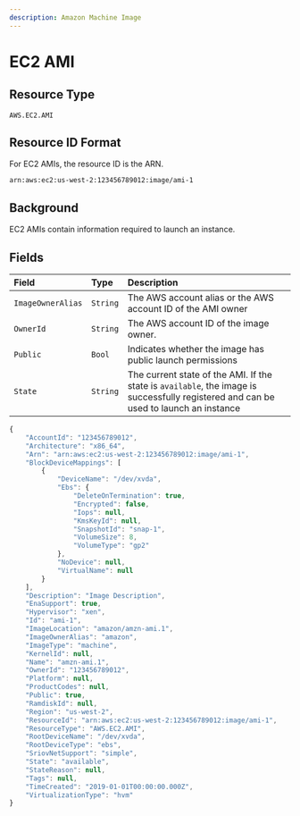 ```yaml
---
description: Amazon Machine Image
---
```


# EC2 AMI

## Resource Type

`AWS.EC2.AMI`

## Resource ID Format

For EC2 AMIs, the resource ID is the ARN.

`arn:aws:ec2:us-west-2:123456789012:image/ami-1`

## Background

EC2 AMIs contain information required to launch an instance.

## Fields

| Field | Type | Description |
| :--- | :--- | :--- |
| `ImageOwnerAlias` | `String` | The AWS account alias or the AWS account ID of the AMI owner |
| `OwnerId` | `String` | The AWS account ID of the image owner. |
| `Public` | `Bool` | Indicates whether the image has public launch permissions |
| `State` | `String` | The current state of the AMI. If the state is `available`, the image is successfully registered and can be used to launch an instance |

```javascript
{
    "AccountId": "123456789012",
    "Architecture": "x86_64",
    "Arn": "arn:aws:ec2:us-west-2:123456789012:image/ami-1",
    "BlockDeviceMappings": [
        {
            "DeviceName": "/dev/xvda",
            "Ebs": {
                "DeleteOnTermination": true,
                "Encrypted": false,
                "Iops": null,
                "KmsKeyId": null,
                "SnapshotId": "snap-1",
                "VolumeSize": 8,
                "VolumeType": "gp2"
            },
            "NoDevice": null,
            "VirtualName": null
        }
    ],
    "Description": "Image Description",
    "EnaSupport": true,
    "Hypervisor": "xen",
    "Id": "ami-1",
    "ImageLocation": "amazon/amzn-ami.1",
    "ImageOwnerAlias": "amazon",
    "ImageType": "machine",
    "KernelId": null,
    "Name": "amzn-ami.1",
    "OwnerId": "123456789012",
    "Platform": null,
    "ProductCodes": null,
    "Public": true,
    "RamdiskId": null,
    "Region": "us-west-2",
    "ResourceId": "arn:aws:ec2:us-west-2:123456789012:image/ami-1",
    "ResourceType": "AWS.EC2.AMI",
    "RootDeviceName": "/dev/xvda",
    "RootDeviceType": "ebs",
    "SriovNetSupport": "simple",
    "State": "available",
    "StateReason": null,
    "Tags": null,
    "TimeCreated": "2019-01-01T00:00:00.000Z",
    "VirtualizationType": "hvm"
}
```

